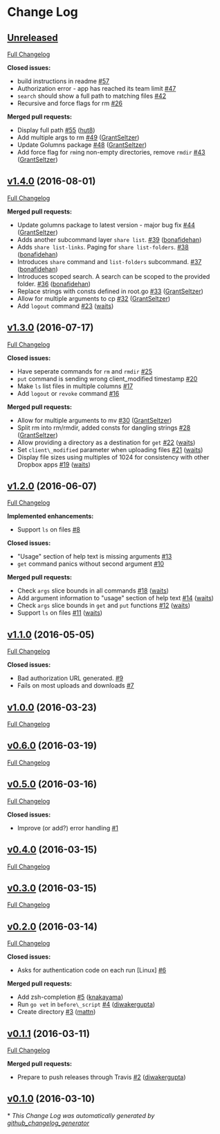 # Change Log

## [Unreleased](https://github.com/dropbox/dbxcli/tree/HEAD)

[Full Changelog](https://github.com/dropbox/dbxcli/compare/v1.4.0...HEAD)

**Closed issues:**

- build instructions in readme [\#57](https://github.com/dropbox/dbxcli/issues/57)
- Authorization error - app has reached its team limit [\#47](https://github.com/dropbox/dbxcli/issues/47)
- `search` should show a full path to matching files [\#42](https://github.com/dropbox/dbxcli/issues/42)
- Recursive and force flags for rm [\#26](https://github.com/dropbox/dbxcli/issues/26)

**Merged pull requests:**

- Display full path [\#55](https://github.com/dropbox/dbxcli/pull/55) ([hut8](https://github.com/hut8))
- Add multiple args to rm [\#49](https://github.com/dropbox/dbxcli/pull/49) ([GrantSeltzer](https://github.com/GrantSeltzer))
- Update Golumns package [\#48](https://github.com/dropbox/dbxcli/pull/48) ([GrantSeltzer](https://github.com/GrantSeltzer))
- Add force flag for `rm`ing non-empty directories, remove `rmdir` [\#43](https://github.com/dropbox/dbxcli/pull/43) ([GrantSeltzer](https://github.com/GrantSeltzer))

## [v1.4.0](https://github.com/dropbox/dbxcli/tree/v1.4.0) (2016-08-01)
[Full Changelog](https://github.com/dropbox/dbxcli/compare/v1.3.0...v1.4.0)

**Merged pull requests:**

- Update golumns package to latest version - major bug fix [\#44](https://github.com/dropbox/dbxcli/pull/44) ([GrantSeltzer](https://github.com/GrantSeltzer))
- Adds another subcommand layer `share list`. [\#39](https://github.com/dropbox/dbxcli/pull/39) ([bonafidehan](https://github.com/bonafidehan))
- Adds `share list-links`. Paging for `share list-folders`. [\#38](https://github.com/dropbox/dbxcli/pull/38) ([bonafidehan](https://github.com/bonafidehan))
- Introduces `share` command and `list-folders` subcommand. [\#37](https://github.com/dropbox/dbxcli/pull/37) ([bonafidehan](https://github.com/bonafidehan))
- Introduces scoped search. A search can be scoped to the provided folder. [\#36](https://github.com/dropbox/dbxcli/pull/36) ([bonafidehan](https://github.com/bonafidehan))
- Replace strings with consts defined in root.go [\#33](https://github.com/dropbox/dbxcli/pull/33) ([GrantSeltzer](https://github.com/GrantSeltzer))
- Allow for multiple arguments to cp [\#32](https://github.com/dropbox/dbxcli/pull/32) ([GrantSeltzer](https://github.com/GrantSeltzer))
- Add `logout` command [\#23](https://github.com/dropbox/dbxcli/pull/23) ([waits](https://github.com/waits))

## [v1.3.0](https://github.com/dropbox/dbxcli/tree/v1.3.0) (2016-07-17)
[Full Changelog](https://github.com/dropbox/dbxcli/compare/v1.2.0...v1.3.0)

**Closed issues:**

- Have seperate commands for `rm` and `rmdir` [\#25](https://github.com/dropbox/dbxcli/issues/25)
- `put` command is sending wrong client\_modified timestamp [\#20](https://github.com/dropbox/dbxcli/issues/20)
- Make `ls` list files in multiple columns [\#17](https://github.com/dropbox/dbxcli/issues/17)
- Add `logout` or `revoke` command [\#16](https://github.com/dropbox/dbxcli/issues/16)

**Merged pull requests:**

- Allow for multiple arguments to mv [\#30](https://github.com/dropbox/dbxcli/pull/30) ([GrantSeltzer](https://github.com/GrantSeltzer))
- Split rm into rm/rmdir, added consts for dangling strings [\#28](https://github.com/dropbox/dbxcli/pull/28) ([GrantSeltzer](https://github.com/GrantSeltzer))
- Allow providing a directory as a destination for `get` [\#22](https://github.com/dropbox/dbxcli/pull/22) ([waits](https://github.com/waits))
- Set `client\_modified` parameter when uploading files [\#21](https://github.com/dropbox/dbxcli/pull/21) ([waits](https://github.com/waits))
- Display file sizes using multiples of 1024 for consistency with other Dropbox apps [\#19](https://github.com/dropbox/dbxcli/pull/19) ([waits](https://github.com/waits))

## [v1.2.0](https://github.com/dropbox/dbxcli/tree/v1.2.0) (2016-06-07)
[Full Changelog](https://github.com/dropbox/dbxcli/compare/v1.1.0...v1.2.0)

**Implemented enhancements:**

- Support `ls` on files [\#8](https://github.com/dropbox/dbxcli/issues/8)

**Closed issues:**

- "Usage" section of help text is missing arguments [\#13](https://github.com/dropbox/dbxcli/issues/13)
- `get` command panics without second argument [\#10](https://github.com/dropbox/dbxcli/issues/10)

**Merged pull requests:**

- Check `args` slice bounds in all commands [\#18](https://github.com/dropbox/dbxcli/pull/18) ([waits](https://github.com/waits))
- Add argument information to "usage" section of help text [\#14](https://github.com/dropbox/dbxcli/pull/14) ([waits](https://github.com/waits))
- Check `args` slice bounds in `get` and `put` functions [\#12](https://github.com/dropbox/dbxcli/pull/12) ([waits](https://github.com/waits))
- Support `ls` on files [\#11](https://github.com/dropbox/dbxcli/pull/11) ([waits](https://github.com/waits))

## [v1.1.0](https://github.com/dropbox/dbxcli/tree/v1.1.0) (2016-05-05)
[Full Changelog](https://github.com/dropbox/dbxcli/compare/v1.0.0...v1.1.0)

**Closed issues:**

- Bad authorization URL generated. [\#9](https://github.com/dropbox/dbxcli/issues/9)
- Fails on most uploads and downloads [\#7](https://github.com/dropbox/dbxcli/issues/7)

## [v1.0.0](https://github.com/dropbox/dbxcli/tree/v1.0.0) (2016-03-23)
[Full Changelog](https://github.com/dropbox/dbxcli/compare/v0.6.0...v1.0.0)

## [v0.6.0](https://github.com/dropbox/dbxcli/tree/v0.6.0) (2016-03-19)
[Full Changelog](https://github.com/dropbox/dbxcli/compare/v0.5.0...v0.6.0)

## [v0.5.0](https://github.com/dropbox/dbxcli/tree/v0.5.0) (2016-03-16)
[Full Changelog](https://github.com/dropbox/dbxcli/compare/v0.4.0...v0.5.0)

**Closed issues:**

- Improve \(or add?\) error handling [\#1](https://github.com/dropbox/dbxcli/issues/1)

## [v0.4.0](https://github.com/dropbox/dbxcli/tree/v0.4.0) (2016-03-15)
[Full Changelog](https://github.com/dropbox/dbxcli/compare/v0.3.0...v0.4.0)

## [v0.3.0](https://github.com/dropbox/dbxcli/tree/v0.3.0) (2016-03-15)
[Full Changelog](https://github.com/dropbox/dbxcli/compare/v0.2.0...v0.3.0)

## [v0.2.0](https://github.com/dropbox/dbxcli/tree/v0.2.0) (2016-03-14)
[Full Changelog](https://github.com/dropbox/dbxcli/compare/v0.1.1...v0.2.0)

**Closed issues:**

- Asks for authentication code on each run \[Linux\] [\#6](https://github.com/dropbox/dbxcli/issues/6)

**Merged pull requests:**

- Add zsh-completion [\#5](https://github.com/dropbox/dbxcli/pull/5) ([knakayama](https://github.com/knakayama))
- Run `go vet` in `before\_script` [\#4](https://github.com/dropbox/dbxcli/pull/4) ([diwakergupta](https://github.com/diwakergupta))
- Create directory [\#3](https://github.com/dropbox/dbxcli/pull/3) ([mattn](https://github.com/mattn))

## [v0.1.1](https://github.com/dropbox/dbxcli/tree/v0.1.1) (2016-03-11)
[Full Changelog](https://github.com/dropbox/dbxcli/compare/v0.1.0...v0.1.1)

**Merged pull requests:**

- Prepare to push releases through Travis [\#2](https://github.com/dropbox/dbxcli/pull/2) ([diwakergupta](https://github.com/diwakergupta))

## [v0.1.0](https://github.com/dropbox/dbxcli/tree/v0.1.0) (2016-03-10)


\* *This Change Log was automatically generated by [github_changelog_generator](https://github.com/skywinder/Github-Changelog-Generator)*